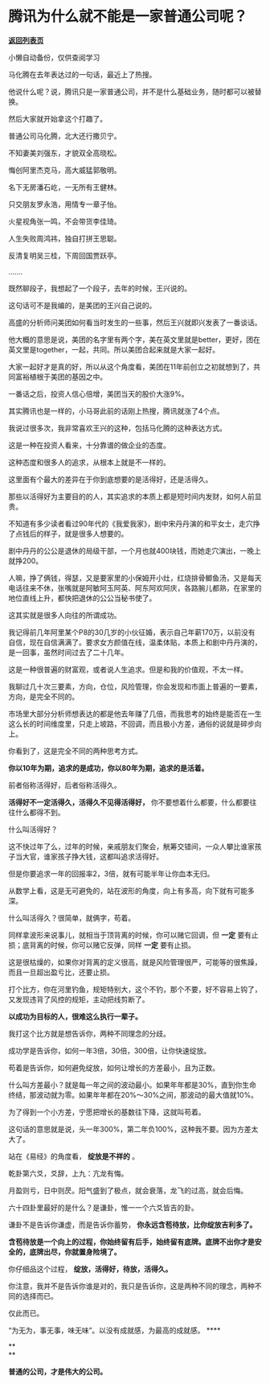 # 腾讯为什么就不能是一家普通公司呢？

[**返回列表页**](/gzh/记忆承载3)

小懒自动备份，仅供查阅学习

马化腾在去年表达过的一句话，最近上了热搜。  

  

他说什么呢？说，腾讯只是一家普通公司，并不是什么基础业务，随时都可以被替换。

  

然后大家就开始拿这个打趣了。  

  

普通公司马化腾，北大还行撒贝宁。

不知妻美刘强东，才貌双全高晓松。

悔创阿里杰克马，高大威猛郭敬明。

名下无房潘石屹，一无所有王健林。

只交朋友罗永浩，用情专一章子怡。  

火星视角张一鸣，不会带货李佳琦。

人生失败周鸿祎，独自打拼王思聪。

反清复明吴三桂，下周回国贾跃亭。

.......  

  

既然聊段子，我想起了一个段子，去年的时候，王兴说的。  

  

这句话可不是我编的，是美团的王兴自己说的。  

  

高盛的分析师问美团如何看当时发生的一些事，然后王兴就即兴发表了一番谈话。

  

他大概的意思是说，美团的名字里有两个字，美在英文里就是better，更好，团在英文里是together，一起，共同。所以美团合起来就是大家一起好。

  

大家一起好才是真的好，所以从这个角度看，美团在11年前创立之初就想到了，共同富裕植根于美团的基因之中。  

  

一番话之后，投资人信心倍增，美团当天的股价大涨9%。

  

其实腾讯也是一样的，小马哥此前的话刚上热搜，腾讯就涨了4个点。  

  

我说过很多次，我非常喜欢王兴的这种，包括马化腾的这种表达方式。

  

这是一种在投资人看来，十分靠谱的做企业的态度。  

  

这种态度和很多人的追求，从根本上就是不一样的。  

  

这里面有个最大的差异在于你到底想要的是活得好，还是活得久。

  

那些以活得好为主要目的的人，其实追求的本质上都是短时间内发财，如何人前显贵。

  

不知道有多少读者看过90年代的《我爱我家》，剧中宋丹丹演的和平女士，走穴挣了点钱后的样子，就是很多人想要的。

  

剧中丹丹的公公是退休的局级干部，一个月也就400块钱，而她走穴演出，一晚上就挣200。  

  

人嘛，挣了俩钱，得瑟，又是要家里的小保姆开小灶，红烧排骨鲫鱼汤，又是每天电话往来不休，张嘴就是阿敏阿玉阿英、阿东阿欢阿庆，各路腕儿都熟，在家里的地位直线上升，都快把退休的公公当秘书使了。

  

这其实就是很多人向往的所谓成功。

  

我记得前几年阿里某个P8的30几岁的小伙征婚，表示自己年薪170万，以前没有自信，现在自信满满了。要求女方颜值在线，温柔体贴，本质上和剧中丹丹演的，是一回事，虽然时间过去了二十几年。  

  

这是一种很普遍的财富观，或者说人生追求。但是和我的价值观，不太一样。

  

我聊过几十次三要素，方向，仓位，风险管理，你会发现和市面上普遍的一要素，方向，是完全不同的。

  

市场里大部分分析师想表达的都是他去年赚了几倍，而我思考的始终是能否在一生这么长的时间维度里，只走上坡路，不回调，而且极小方差，通俗的说就是碎步向上。

  

你看到了，这是完全不同的两种思考方式。

  

 **你以10年为期，追求的是成功，你以80年为期，追求的是活着。**

  

前者俗称活得好，后者俗称活得久。

  

 **活得好不一定活得久，活得久不见得活得好，** 你不要想着什么都要，什么都要往往什么都得不到。  

  

什么叫活得好？  

  

这不快过年了么，过年的时候，亲戚朋友们聚会，觥筹交错间，一众人攀比谁家孩子当大官，谁家孩子挣大钱，这都叫追求活得好。

  

但是你要追求一年的回报率2，3倍，就有可能半年让你血本无归。

  

从数学上看，这是无可避免的，站在波形的角度，向上有多高，向下就有可能多深。

  

什么叫活得久？很简单，就俩字，苟着。

  

同样拿波形来说事儿，就相当于顶背离的时候，你可以赌它回调，但 **一定** 要有止损；底背离的时候，你可以赌它反弹，同样 **一定** 要有止损。  

  

这是很枯燥的，如果你对背离的定义很高，就是风险管理很严，可能等的很焦躁，而且一旦超出盈亏比，还要止损。

  

打个比方，你在河里钓鱼，规矩特别大，这个不钓，那个不要，好不容易上钩了，又发现违背了风控的规矩，主动把线剪断了。

  

 **以成功为目标的人，很难这么执行一辈子。**

  

我打这个比方就是想告诉你，两种不同理念的分歧。  

  

成功学是告诉你，如何一年3倍，30倍，300倍，让你快速绽放。

  

苟着是告诉你，如何避免绽放，如何让增长的方差最小，且为正数。

  

什么叫方差最小？就是每一年之间的波动最小。如果年年都是30%，直到你生命终结，那波动就为零。如果年年都在20%～30%之间，那波动的最大值就10%。

  

为了得到一个小方差，宁愿把增长的基数往下降，这就叫苟着。

  

这句话的意思就是说，头一年300%，第二年负100%，这种我不要。因为方差太大了。

  

站在《易经》的角度看， **绽放是不祥的** 。

  

乾卦第六爻，爻辞，上九：亢龙有悔。

  

月盈则亏，日中则昃。阳气盛到了极点，就会衰落，龙飞的过高，就会后悔。

  

六十四卦里最好的是什么？是谦卦，惟一一个六爻皆吉的卦。

  

谦卦不是告诉你谦虚，而是告诉你蓄势， **你永远含苞待放，比你绽放吉利多了。**

  

 **含苞待放是一个向上的过程，你始终留有后手，始终留有底牌。底牌不出你才是安全的，底牌出尽，你就置身险境了。**

  

你仔细品这个过程， **绽放，活得好，待放，活得久。**  

  

你注意，我并不是告诉你谁是对的，我只是告诉你，这是两种不同的理念，两种不同的选择而已。  

  

仅此而已。

  

“为无为，事无事，味无味”。以没有成就感，为最高的成就感。 ****

 **  
**

 **普通的公司，才是伟大的公司。**

